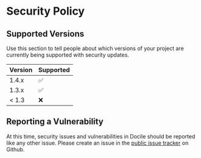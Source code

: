# Security Policy

## Supported Versions

Use this section to tell people about which versions of your project are
currently being supported with security updates.

| Version | Supported          |
| ------- | ------------------ |
| 1.4.x   | :white_check_mark: |
| 1.3.x   | :white_check_mark: |
| < 1.3   | :x:                |

## Reporting a Vulnerability

At this time, security issues and vulnerabilities in Docile should
be reported like any other issue. Please create an issue in the
[public issue tracker](https://github.com/ms-ati/docile/issues) on
Github.

